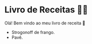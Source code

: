 # Livro de Receitas :cook:


Olá! Bem vindo ao meu livro de receita :wave:

 - Strogonoff de frango.
 - Pavê.